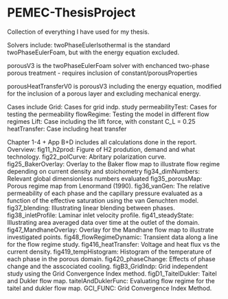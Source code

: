 # PEMEC-ThesisProject

Collection of everything I have used for my thesis.

Solvers include:
  twoPhaseEulerIsothermal is the standard twoPhaseEulerFoam, but with the energy equation excluded.
  
  porousV3  is the twoPhaseEulerFoam solver with enchanced two-phase porous treatment - requires inclusion of constant/porousProperties 
  
  porousHeatTransferV0 is porousV3 including the energy equation, modified for the inclusion of a porous layer and excluding mechanical energy.


Cases include
  Grid: Cases for grid indp. study
  permeabilityTest: Cases for testing the permeability
  flowRegime: Testing the model in different flow regimes
  Lift: Case including the lift force, with constant C_L = 0.25
  heatTransfer: Case including heat transfer

Chapter 1-4 + App B+D includes all calculations done in the report. Overview:
  fig11_h2prod: Figure of H2 prodution, demand and what technology.
  fig22_polCurve: Abritary polarization curve.
  fig25_BakerOverlay: Overlay to the Baker flow map to illustrate flow regime depending on current density and stoichometry
  fig34_dimNumbers: Relevant global dimensionless numbers evaluated
  fig35_porousMap: Porous regime map from  Lenormand (1990).
  fig36_vanGen: The relative permeability of each phase and the capillary pressure evaluated as a function of the effective saturation using the van Genuchten model.
  fig37_blending: Illustrating linear blending between phases.
  fig38_inletProfile: Laminar inlet velocity profile.
  fig41_steadyState: Illustrating area averaged data over time at the outlet of the domain.
  fig47_MandhaneOverlay: Overlay for the Mandhane flow map to illustrate investigated points.
  fig48_flowRegimeDynamic: Transient data along a line for the flow regime study.
  fig416_heatTransfer: Voltage and heat flux vs the current density.
  fig419_tempHistogram: Histogram of the temperature of each phase in the porous domain.
  fig420_phaseChange: Effects of phase change and the asscociated cooling.
  figB3_GridIndp: Grid independent study using the Grid Convergence Index method.
  figD1_TaitelDukler: Taitel and Dukler flow map.
  taitelAndDuklerFunc: Evaluating flow regime for the taitel and dukler flow map.
  GCI_FUNC: Grid Convergence Index Method.
